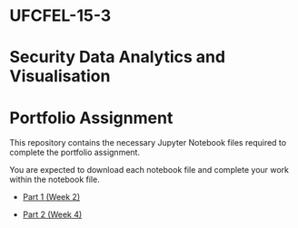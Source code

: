 # UFCFEL-15-3
# Security Data Analytics and Visualisation 
# Portfolio Assignment

This repository contains the necessary Jupyter Notebook files required to complete the portfolio assignment.

You are expected to download each notebook file and complete your work within the notebook file.

- [Part 1 (Week 2)](https://gitlab.uwe.ac.uk/pa-legg/sdav2023/-/blob/main/UFCFEL-15-3-part1-student.ipynb)

- [Part 2 (Week 4)](https://gitlab.uwe.ac.uk/pa-legg/sdav2023/-/blob/main/UFCFEL-15-3-part2-student.ipynb)
